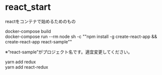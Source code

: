 # react_start
reactをコンテナで始めるためのもの

docker-compose build<br>
docker-compose run --rm node sh -c ""npm install -g create-react-app && create-react-app react-sample""<br>

※“react-sample”がプロジェクト名です。適宜変更してください。

yarn add redux<br>
yarn add react-redux<br>

